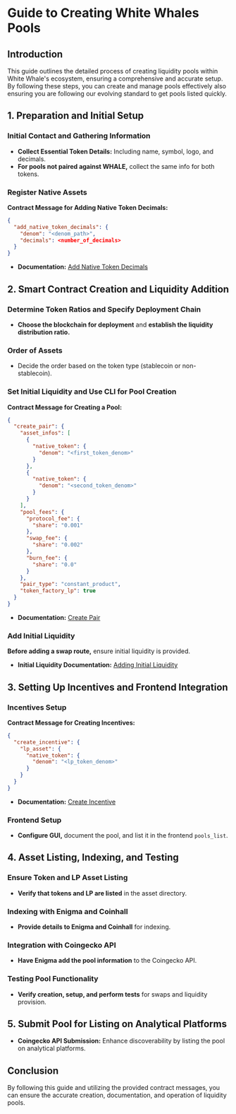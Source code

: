 # Guide to Creating White Whales Pools

## Introduction

This guide outlines the detailed process of creating liquidity pools within White Whale's ecosystem, ensuring a comprehensive and accurate setup. By following these steps, you can create and manage pools effectively also ensuring you are following our evolving standard to get pools listed quickly.

## 1. Preparation and Initial Setup

### Initial Contact and Gathering Information

- **Collect Essential Token Details:** Including name, symbol, logo, and decimals.
- **For pools not paired against WHALE,** collect the same info for both tokens.

### Register Native Assets

**Contract Message for Adding Native Token Decimals:**

```json
{
  "add_native_token_decimals": {
    "denom": "<denom_path>",
    "decimals": <number_of_decimals>
  }
}
```
- **Documentation:** [Add Native Token Decimals](https://docs.whitewhale.money/white-whale-docs/liquidity-hub/overview-1/terraswap-factory#add-native-token-decimals)

## 2. Smart Contract Creation and Liquidity Addition

### Determine Token Ratios and Specify Deployment Chain

- **Choose the blockchain for deployment** and **establish the liquidity distribution ratio.**

### Order of Assets

- Decide the order based on the token type (stablecoin or non-stablecoin).

### Set Initial Liquidity and Use CLI for Pool Creation

**Contract Message for Creating a Pool:**

```json
{
  "create_pair": {
    "asset_infos": [
      {
        "native_token": {
          "denom": "<first_token_denom>"
        }
      },
      {
        "native_token": {
          "denom": "<second_token_denom>"
        }
      }
    ],
    "pool_fees": {
      "protocol_fee": {
        "share": "0.001"
      },
      "swap_fee": {
        "share": "0.002"
      },
      "burn_fee": {
        "share": "0.0"
      }
    },
    "pair_type": "constant_product",
    "token_factory_lp": true
  }
}
```
- **Documentation:** [Create Pair](https://docs.whitewhale.money/white-whale-docs/liquidity-hub/overview-1/terraswap-factory#create-pair)

### Add Initial Liquidity

**Before adding a swap route,** ensure initial liquidity is provided.

- **Initial Liquidity Documentation:** [Adding Initial Liquidity](https://docs.whitewhale.money/white-whale-docs/liquidity-hub/overview-1)

## 3. Setting Up Incentives and Frontend Integration

### Incentives Setup

**Contract Message for Creating Incentives:**

```json
{
  "create_incentive": {
    "lp_asset": {
      "native_token": {
        "denom": "<lp_token_denom>"
      }
    }
  }
}
```
- **Documentation:** [Create Incentive](https://docs.whitewhale.money/white-whale-docs/liquidity-hub/overview-1/incentive-factory#create-incentive)

### Frontend Setup

- **Configure GUI,** document the pool, and list it in the frontend `pools_list`.

## 4. Asset Listing, Indexing, and Testing

### Ensure Token and LP Asset Listing

- **Verify that tokens and LP are listed** in the asset directory.

### Indexing with Enigma and Coinhall

- **Provide details to Enigma and Coinhall** for indexing.

### Integration with Coingecko API

- **Have Enigma add the pool information** to the Coingecko API.

### Testing Pool Functionality

- **Verify creation, setup, and perform tests** for swaps and liquidity provision.

## 5. Submit Pool for Listing on Analytical Platforms

- **Coingecko API Submission:** Enhance discoverability by listing the pool on analytical platforms.

## Conclusion

By following this guide and utilizing the provided contract messages, you can ensure the accurate creation, documentation, and operation of liquidity pools.